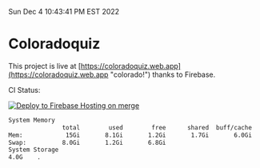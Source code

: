 Sun Dec  4 10:43:41 PM EST 2022

# Coloradoquiz


This project is live at [https://coloradoquiz.web.app](https://coloradoquiz.web.app "colorado!") thanks to Firebase.

CI Status: 

[![Deploy to Firebase Hosting on merge](https://github.com/teamkushal/coloradoquiz/actions/workflows/firebase-hosting-merge.yml/badge.svg)](https://github.com/teamkushal/coloradoquiz/actions/workflows/firebase-hosting-merge.yml)

```bash
System Memory
               total        used        free      shared  buff/cache   available
Mem:            15Gi       8.1Gi       1.2Gi       1.7Gi       6.0Gi       5.2Gi
Swap:          8.0Gi       1.2Gi       6.8Gi
System Storage
4.0G	.
```
```bash
